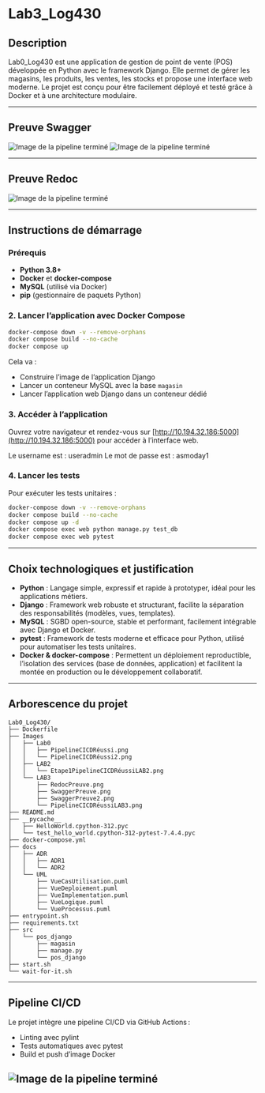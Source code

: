 # Lab3_Log430

## Description

Lab0_Log430 est une application de gestion de point de vente (POS) développée en Python avec le framework Django. Elle permet de gérer les magasins, les produits, les ventes, les stocks et propose une interface web moderne. Le projet est conçu pour être facilement déployé et testé grâce à Docker et à une architecture modulaire.

---

## Preuve Swagger
![Image de la pipeline terminé](Images/LAB3/PreuveSwagger.png)
![Image de la pipeline terminé](Images/LAB3/PreuveSwagger2.png)

---

## Preuve Redoc
![Image de la pipeline terminé](Images/LAB3/PreuveRedoc.png)

---

## Instructions de démarrage

### Prérequis

- **Python 3.8+**
- **Docker** et **docker-compose**
- **MySQL** (utilisé via Docker)
- **pip** (gestionnaire de paquets Python)

### 2. Lancer l’application avec Docker Compose

```bash
docker-compose down -v --remove-orphans
docker compose build --no-cache
docker compose up
```

Cela va :
- Construire l’image de l’application Django
- Lancer un conteneur MySQL avec la base `magasin`
- Lancer l’application web Django dans un conteneur dédié

### 3. Accéder à l’application

Ouvrez votre navigateur et rendez-vous sur [http://10.194.32.186:5000](http://10.194.32.186:5000) pour accéder à l’interface web.

Le username est : useradmin
Le mot de passe est : asmoday1

### 4. Lancer les tests

Pour exécuter les tests unitaires :

```bash
docker-compose down -v --remove-orphans
docker compose build --no-cache
docker compose up -d
docker compose exec web python manage.py test_db
docker compose exec web pytest
```

---

## Choix technologiques et justification

- **Python** : Langage simple, expressif et rapide à prototyper, idéal pour les applications métiers.
- **Django** : Framework web robuste et structurant, facilite la séparation des responsabilités (modèles, vues, templates).
- **MySQL** : SGBD open-source, stable et performant, facilement intégrable avec Django et Docker.
- **pytest** : Framework de tests moderne et efficace pour Python, utilisé pour automatiser les tests unitaires.
- **Docker & docker-compose** : Permettent un déploiement reproductible, l’isolation des services (base de données, application) et facilitent la montée en production ou le développement collaboratif.

---

## Arborescence du projet

```
Lab0_Log430/
├── Dockerfile
├── Images
│   ├── Lab0
│   │   ├── PipelineCICDRéussi.png
│   │   └── PipelineCICDRéussi2.png
│   ├── LAB2
│   │   └── Etape1PipelineCICDRéussiLAB2.png
│   └── LAB3
│       ├── RedocPreuve.png
│       ├── SwaggerPreuve.png
│       ├── SwaggerPreuve2.png
│       └── PipelineCICDRéussiLAB3.png
├── README.md
├── __pycache__
│   ├── HelloWorld.cpython-312.pyc
│   └── test_hello_world.cpython-312-pytest-7.4.4.pyc
├── docker-compose.yml
├── docs
│   ├── ADR
│   │   ├── ADR1
│   │   └── ADR2
│   └── UML
│       ├── VueCasUtilisation.puml
│       ├── VueDeploiement.puml
│       ├── VueImplementation.puml
│       ├── VueLogique.puml
│       └── VueProcessus.puml
├── entrypoint.sh
├── requirements.txt
├── src
│   └── pos_django
│       ├── magasin
│       ├── manage.py
│       └── pos_django
├── start.sh
└── wait-for-it.sh
```
---

## Pipeline CI/CD

Le projet intègre une pipeline CI/CD via GitHub Actions :
- Linting avec pylint
- Tests automatiques avec pytest
- Build et push d’image Docker

![Image de la pipeline terminé](Images/LAB2/PipelineCICDRéussiLAB3.png)
---

